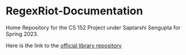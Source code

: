 # RegexRiot-Documentation
Home Repository for the CS 152 Project under Saptarshi Sengupta for Spring 2023.

Here is the link to the [official library repository](https://github.com/RK22000/RegexRiot)
